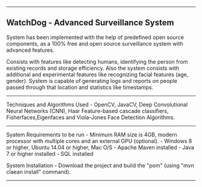 ----------------------------------------
WatchDog - Advanced Surveillance System
----------------------------------------


System has been implemented with the help of predefined open source components, as a 100% free and open source surveillance system with advanced features.

Consists with features like detecting humans, identifying the person from existing records and storage efficiency. 
Also the system consists with additional and experimental features like recognizing facial features (age, gender). 
System is capable of generating logs and reports on people passed through that location and statistics like timestamps.

-------------------------------------------------------------------------------------------------------------------------------

Techniques and Algorithms Used - OpenCV, JavaCV, Deep Convolutional Neural Networks (CNN), Haar Feature-based cascade classifiers, Fisherfaces,Eigenfaces and Viola-Jones Face Detection Algorithms.

-------------------------------------------------------------------------------------------------------------------------------

Syatem Requirements to be run - Minimum RAM size is 4GB, modern processor with multiple cores and an external GPU (optional).
                              - Windows 8 or higher, Ubuntu 14.04 or higher, Mac O/S
                              - Apache Maven installed
                              - Java 7 or higher installed
                              - SQL installed
                              
System Installation - Download the project and build the "pom" (using "mvn claean install" command).

-------------------------------------------------------------------------------------------------------------------------------
